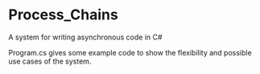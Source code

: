 # Process_Chains
A system for writing asynchronous code in C#

Program.cs gives some example code to show the flexibility and possible use cases of the system.
